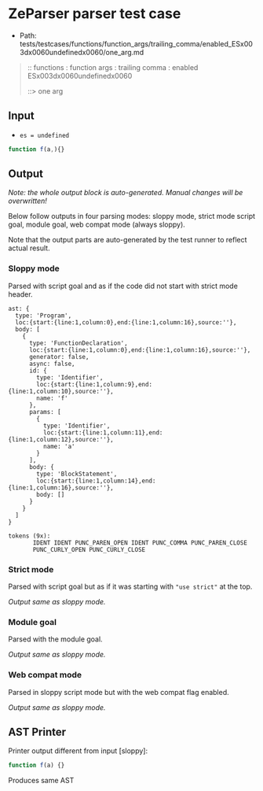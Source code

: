 # ZeParser parser test case

- Path: tests/testcases/functions/function_args/trailing_comma/enabled_ESx003dx0060undefinedx0060/one_arg.md

> :: functions : function args : trailing comma : enabled ESx003dx0060undefinedx0060
>
> ::> one arg

## Input

- `es = undefined`

`````js
function f(a,){}
`````

## Output

_Note: the whole output block is auto-generated. Manual changes will be overwritten!_

Below follow outputs in four parsing modes: sloppy mode, strict mode script goal, module goal, web compat mode (always sloppy).

Note that the output parts are auto-generated by the test runner to reflect actual result.

### Sloppy mode

Parsed with script goal and as if the code did not start with strict mode header.

`````
ast: {
  type: 'Program',
  loc:{start:{line:1,column:0},end:{line:1,column:16},source:''},
  body: [
    {
      type: 'FunctionDeclaration',
      loc:{start:{line:1,column:0},end:{line:1,column:16},source:''},
      generator: false,
      async: false,
      id: {
        type: 'Identifier',
        loc:{start:{line:1,column:9},end:{line:1,column:10},source:''},
        name: 'f'
      },
      params: [
        {
          type: 'Identifier',
          loc:{start:{line:1,column:11},end:{line:1,column:12},source:''},
          name: 'a'
        }
      ],
      body: {
        type: 'BlockStatement',
        loc:{start:{line:1,column:14},end:{line:1,column:16},source:''},
        body: []
      }
    }
  ]
}

tokens (9x):
       IDENT IDENT PUNC_PAREN_OPEN IDENT PUNC_COMMA PUNC_PAREN_CLOSE
       PUNC_CURLY_OPEN PUNC_CURLY_CLOSE
`````

### Strict mode

Parsed with script goal but as if it was starting with `"use strict"` at the top.

_Output same as sloppy mode._

### Module goal

Parsed with the module goal.

_Output same as sloppy mode._

### Web compat mode

Parsed in sloppy script mode but with the web compat flag enabled.

_Output same as sloppy mode._

## AST Printer

Printer output different from input [sloppy]:

````js
function f(a) {}
````

Produces same AST
